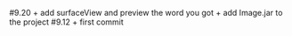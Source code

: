 #9.20
	+ add surfaceView and preview the word you got
	+ add Image.jar to the project
#9.12
	+ first commit